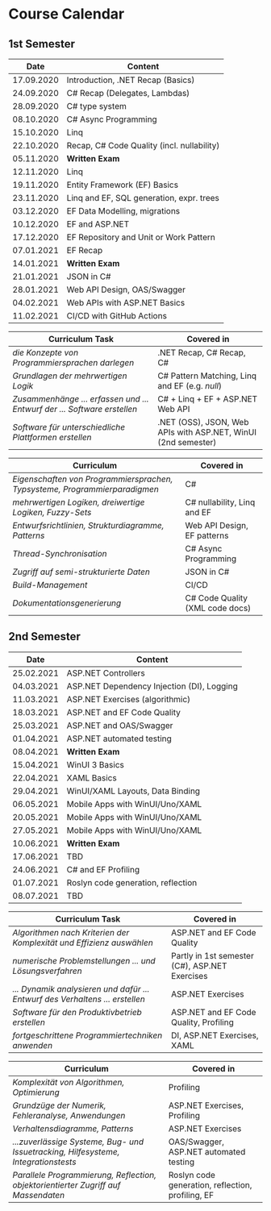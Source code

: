 # Course Calendar

## 1st Semester

| Date       | Content                                    |
| ---------- | ------------------------------------------ |
| 17.09.2020 | Introduction, .NET Recap (Basics)          |
| 24.09.2020 | C# Recap (Delegates, Lambdas)              |
| 28.09.2020 | C# type system                             |
| 08.10.2020 | C# Async Programming                       |
| 15.10.2020 | Linq                                       |
| 22.10.2020 | Recap, C# Code Quality (incl. nullability) |
| 05.11.2020 | **Written Exam**                           |
| 12.11.2020 | Linq                                       |
| 19.11.2020 | Entity Framework (EF) Basics               |
| 23.11.2020 | Linq and EF, SQL generation, expr. trees   |
| 03.12.2020 | EF Data Modelling, migrations              |
| 10.12.2020 | EF and ASP.NET                             |
| 17.12.2020 | EF Repository and Unit or Work Pattern     |
| 07.01.2021 | EF Recap                                   |
| 14.01.2021 | **Written Exam**                           |
| 21.01.2021 | JSON in C#                                 |
| 28.01.2021 | Web API Design, OAS/Swagger                |
| 04.02.2021 | Web APIs with ASP.NET Basics               |
| 11.02.2021 | CI/CD with GitHub Actions                  |

| Curriculum Task                                                         | Covered in                                                    |
| ----------------------------------------------------------------------- | ------------------------------------------------------------- |
| *die Konzepte von Programmiersprachen darlegen*                         | .NET Recap, C# Recap, C#                                      |
| *Grundlagen der mehrwertigen Logik*                                     | C# Pattern Matching, Linq and EF (e.g. *null*)                |
| *Zusammenhänge ... erfassen und ... Entwurf der ... Software erstellen* | C# + Linq + EF + ASP.NET Web API                              |
| *Software für unterschiedliche Plattformen erstellen*                   | .NET (OSS), JSON, Web APIs with ASP.NET, WinUI (2nd semester) |

| Curriculum                                                                 | Covered in                      |
| -------------------------------------------------------------------------- | ------------------------------- |
| *Eigenschaften von Programmiersprachen, Typsysteme, Programmierparadigmen* | C#                              |
| *mehrwertigen Logiken, dreiwertige Logiken, Fuzzy-Sets*                    | C# nullability, Linq and EF     |
| *Entwurfsrichtlinien, Strukturdiagramme, Patterns*                         | Web API Design, EF patterns     |
| *Thread-Synchronisation*                                                   | C# Async Programming            |
| *Zugriff auf semi-strukturierte Daten*                                     | JSON in C#                      |
| *Build-Management*                                                         | CI/CD                           |
| *Dokumentationsgenerierung*                                                | C# Code Quality (XML code docs) |

## 2nd Semester

| Date       | Content                                    |
| ---------- | ------------------------------------------ |
| 25.02.2021 | ASP.NET Controllers                        |
| 04.03.2021 | ASP.NET Dependency Injection (DI), Logging |
| 11.03.2021 | ASP.NET Exercises (algorithmic)            |
| 18.03.2021 | ASP.NET and EF Code Quality                |
| 25.03.2021 | ASP.NET and OAS/Swagger                    |
| 01.04.2021 | ASP.NET automated testing                  |
| 08.04.2021 | **Written Exam**                           |
| 15.04.2021 | WinUI 3 Basics                             |
| 22.04.2021 | XAML Basics                                |
| 29.04.2021 | WinUI/XAML Layouts, Data Binding           |
| 06.05.2021 | Mobile Apps with WinUI/Uno/XAML            |
| 20.05.2021 | Mobile Apps with WinUI/Uno/XAML            |
| 27.05.2021 | Mobile Apps with WinUI/Uno/XAML            |
| 10.06.2021 | **Written Exam**                           |
| 17.06.2021 | TBD                                        |
| 24.06.2021 | C# and EF Profiling                        |
| 01.07.2021 | Roslyn code generation, reflection         |
| 08.07.2021 | TBD                                        |

| Curriculum Task                                                              | Covered in                                     |
| ---------------------------------------------------------------------------- | ---------------------------------------------- |
| *Algorithmen nach Kriterien der Komplexität und Effizienz auswählen*         | ASP.NET and EF Code Quality                    |
| *numerische Problemstellungen ... und Lösungsverfahren*                      | Partly in 1st semester (C#), ASP.NET Exercises |
| *... Dynamik analysieren und dafür ... Entwurf des Verhaltens ... erstellen* | ASP.NET Exercises                              |
| *Software für den Produktivbetrieb erstellen*                                | ASP.NET and EF Code Quality, Profiling         |
| *fortgeschrittene Programmiertechniken anwenden*                             | DI, ASP.NET Exercises, XAML                    |

| Curriculum                                                                         | Covered in                                        |
| ---------------------------------------------------------------------------------- | ------------------------------------------------- |
| *Komplexität von Algorithmen, Optimierung*                                         | Profiling                                         |
| *Grundzüge der Numerik, Fehleranalyse, Anwendungen*                                | ASP.NET Exercises, Profiling                      |
| *Verhaltensdiagramme, Patterns*                                                    | ASP.NET Exercises                                 |
| *...zuverlässige Systeme, Bug- und Issuetracking, Hilfesysteme, Integrationstests* | OAS/Swagger, ASP.NET automated testing            |
| *Parallele Programmierung, Reflection, objektorientierter Zugriff auf Massendaten* | Roslyn code generation, reflection, profiling, EF |
